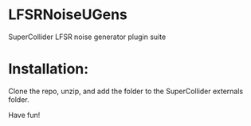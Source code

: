 # LFSRNoiseUGens
SuperCollider LFSR noise generator plugin suite

# Installation:
Clone the repo, unzip, and add the folder to the SuperCollider externals folder.

Have fun!
